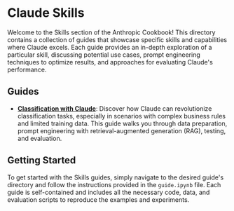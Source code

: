 # Claude Skills

Welcome to the Skills section of the Anthropic Cookbook! This directory contains a collection of guides that showcase specific skills and capabilities where Claude excels. Each guide provides an in-depth exploration of a particular skill, discussing potential use cases, prompt engineering techniques to optimize results, and approaches for evaluating Claude's performance.

## Guides

- **[Classification with Claude](./classification/guide.ipynb)**: Discover how Claude can revolutionize classification tasks, especially in scenarios with complex business rules and limited training data. This guide walks you through data preparation, prompt engineering with retrieval-augmented generation (RAG), testing, and evaluation.


## Getting Started

To get started with the Skills guides, simply navigate to the desired guide's directory and follow the instructions provided in the `guide.ipynb` file. Each guide is self-contained and includes all the necessary code, data, and evaluation scripts to reproduce the examples and experiments.
